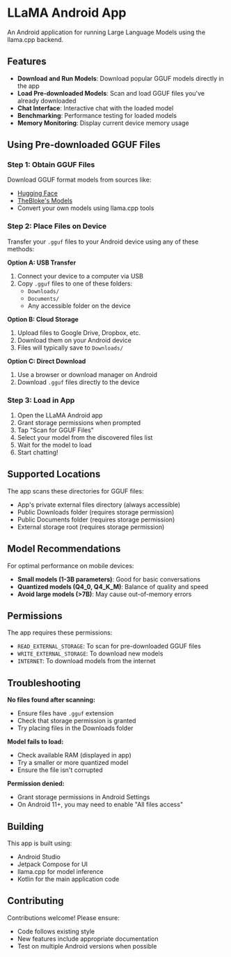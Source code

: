 # LLaMA Android App

An Android application for running Large Language Models using the llama.cpp backend.

## Features

- **Download and Run Models**: Download popular GGUF models directly in the app
- **Load Pre-downloaded Models**: Scan and load GGUF files you've already downloaded
- **Chat Interface**: Interactive chat with the loaded model
- **Benchmarking**: Performance testing for loaded models
- **Memory Monitoring**: Display current device memory usage

## Using Pre-downloaded GGUF Files

### Step 1: Obtain GGUF Files
Download GGUF format models from sources like:
- [Hugging Face](https://huggingface.co/models?library=gguf)
- [TheBloke's Models](https://huggingface.co/TheBloke)
- Convert your own models using llama.cpp tools

### Step 2: Place Files on Device
Transfer your `.gguf` files to your Android device using any of these methods:

**Option A: USB Transfer**
1. Connect your device to a computer via USB
2. Copy `.gguf` files to one of these folders:
   - `Downloads/`
   - `Documents/`
   - Any accessible folder on the device

**Option B: Cloud Storage**
1. Upload files to Google Drive, Dropbox, etc.
2. Download them on your Android device
3. Files will typically save to `Downloads/`

**Option C: Direct Download**
1. Use a browser or download manager on Android
2. Download `.gguf` files directly to the device

### Step 3: Load in App
1. Open the LLaMA Android app
2. Grant storage permissions when prompted
3. Tap "Scan for GGUF Files"
4. Select your model from the discovered files list
5. Wait for the model to load
6. Start chatting!

## Supported Locations

The app scans these directories for GGUF files:
- App's private external files directory (always accessible)
- Public Downloads folder (requires storage permission)
- Public Documents folder (requires storage permission)
- External storage root (requires storage permission)

## Model Recommendations

For optimal performance on mobile devices:
- **Small models (1-3B parameters)**: Good for basic conversations
- **Quantized models (Q4_0, Q4_K_M)**: Balance of quality and speed
- **Avoid large models (>7B)**: May cause out-of-memory errors

## Permissions

The app requires these permissions:
- `READ_EXTERNAL_STORAGE`: To scan for pre-downloaded GGUF files
- `WRITE_EXTERNAL_STORAGE`: To download new models
- `INTERNET`: To download models from the internet

## Troubleshooting

**No files found after scanning:**
- Ensure files have `.gguf` extension
- Check that storage permission is granted
- Try placing files in the Downloads folder

**Model fails to load:**
- Check available RAM (displayed in app)
- Try a smaller or more quantized model
- Ensure the file isn't corrupted

**Permission denied:**
- Grant storage permissions in Android Settings
- On Android 11+, you may need to enable "All files access"

## Building

This app is built using:
- Android Studio
- Jetpack Compose for UI
- llama.cpp for model inference
- Kotlin for the main application code

## Contributing

Contributions welcome! Please ensure:
- Code follows existing style
- New features include appropriate documentation
- Test on multiple Android versions when possible
